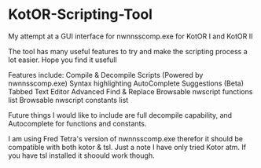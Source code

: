 # KotOR-Scripting-Tool
My attempt at a GUI interface for nwnnsscomp.exe for KotOR I and KotOR II

The tool has many useful features to try and make the scripting process a lot easier. Hope you find it usefull
 
Features include: 
Compile & Decompile Scripts (Powered by nwnnsscomp.exe)
Syntax highlighting
AutoComplete Suggestions (Beta)
Tabbed Text Editor
Advanced Find & Replace
Browsable nwscript functions list
Browsable nwscript constants list
 
Future things I would like to include are full decompile capability, and Autocomplete for functions and constants.
 
I am using Fred Tetra's version of nwnnsscomp.exe therefor it should be compatible with both kotor & tsl. Just a note I have only tried Kotor atm. If you have tsl installed it shoould work though.
